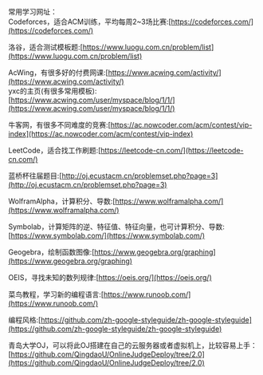 常用学习网址：  
Codeforces，适合ACM训练，平均每周2~3场比赛:[https://codeforces.com/](https://codeforces.com/)  

洛谷，适合测试模板题:[https://www.luogu.com.cn/problem/list](https://www.luogu.com.cn/problem/list)  

AcWing，有很多好的付费网课:[https://www.acwing.com/activity/](https://www.acwing.com/activity/)  
yxc的主页(有很多常用模板):[https://www.acwing.com/user/myspace/blog/1/1/](https://www.acwing.com/user/myspace/blog/1/1/)  

牛客网，有很多不同难度的竞赛:[https://ac.nowcoder.com/acm/contest/vip-index](https://ac.nowcoder.com/acm/contest/vip-index)  

LeetCode，适合找工作刷题:[https://leetcode-cn.com/](https://leetcode-cn.com/)

蓝桥杯往届题目:[http://oj.ecustacm.cn/problemset.php?page=3](http://oj.ecustacm.cn/problemset.php?page=3)  

WolframAlpha，计算积分、导数:[https://www.wolframalpha.com/](https://www.wolframalpha.com/)  

Symbolab，计算矩阵的逆、特征值、特征向量，也可计算积分、导数:[https://www.symbolab.com/](https://www.symbolab.com/)  

Geogebra，绘制函数图像:[https://www.geogebra.org/graphing](https://www.geogebra.org/graphing)

OEIS，寻找未知的数列规律:[https://oeis.org/](https://oeis.org/)

菜鸟教程，学习新的编程语言:[https://www.runoob.com/](https://www.runoob.com/)  

编程风格:[https://github.com/zh-google-styleguide/zh-google-styleguide](https://github.com/zh-google-styleguide/zh-google-styleguide)  

青岛大学OJ，可以将此OJ搭建在自己的云服务器或者虚拟机上，比较容易上手：[https://github.com/QingdaoU/OnlineJudgeDeploy/tree/2.0](https://github.com/QingdaoU/OnlineJudgeDeploy/tree/2.0)
